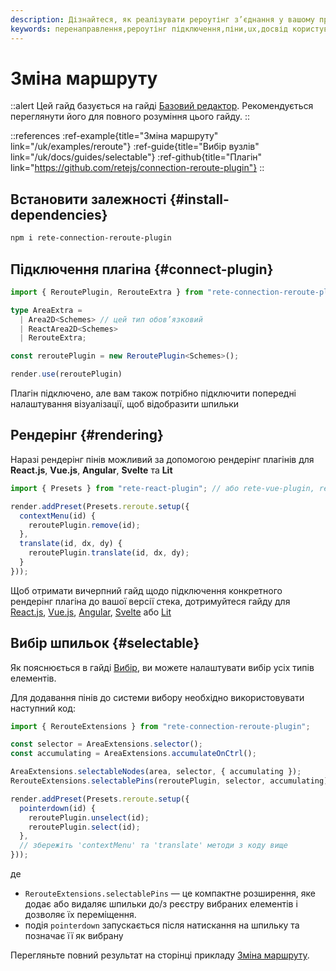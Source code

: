```yaml
---
description: Дізнайтеся, як реалізувати рероутінг з’єднання у вашому проекті за допомогою пакета rete-connection-reroute-plugin, і покращте досвід користувачів
keywords: перенаправлення,рероутінг підключення,піни,ux,досвід користувача
---
```


# Зміна маршруту

::alert
Цей гайд базується на гайді [Базовий редактор](/uk/docs/guides/basic). Рекомендується переглянути його для повного розуміння цього гайду.
::

::references
:ref-example{title="Зміна маршруту" link="/uk/examples/reroute"}
:ref-guide{title="Вибір вузлів" link="/uk/docs/guides/selectable"}
:ref-github{title="Плагін" link="https://github.com/retejs/connection-reroute-plugin"}
::

## Встановити залежності {#install-dependencies}

```bash
npm i rete-connection-reroute-plugin
```

## Підключення плагіна {#connect-plugin}

```ts
import { ReroutePlugin, RerouteExtra } from "rete-connection-reroute-plugin";

type AreaExtra =
  | Area2D<Schemes> // цей тип обов’язковий
  | ReactArea2D<Schemes>
  | RerouteExtra;

const reroutePlugin = new ReroutePlugin<Schemes>();

render.use(reroutePlugin)
```

Плагін підключено, але вам також потрібно підключити попередні налаштування візуалізації, щоб відобразити шпильки

## Рендерінг {#rendering}

Наразі рендерінг пінів можливий за допомогою рендерінг плагінів для **React.js**, **Vue.js**, **Angular**, **Svelte** та **Lit**

```ts
import { Presets } from "rete-react-plugin"; // або rete-vue-plugin, rete-angular-plugin, rete-svelte-plugin, @retejs/lit-plugin

render.addPreset(Presets.reroute.setup({
  contextMenu(id) {
    reroutePlugin.remove(id);
  },
  translate(id, dx, dy) {
    reroutePlugin.translate(id, dx, dy);
  }
}));
```

Щоб отримати вичерпний гайд щодо підключення конкретного рендерінг плагіна до вашої версії стека, дотримуйтеся гайду для
[React.js](/uk/docs/guides/renderers/react), [Vue.js](/uk/docs/guides/renderers/vue), [Angular](/uk/docs/guides/renderers/angular), [Svelte](/uk/docs/guides/renderers/svelte) або [Lit](/uk/docs/guides/renderers/lit)

## Вибір шпильок {#selectable}

Як пояснюється в гайді [Вибір](/uk/docs/guides/selectable), ви можете налаштувати вибір усіх типів елементів.

Для додавання пінів до системи вибору необхідно використовувати наступний код:

```ts
import { RerouteExtensions } from "rete-connection-reroute-plugin";

const selector = AreaExtensions.selector();
const accumulating = AreaExtensions.accumulateOnCtrl();

AreaExtensions.selectableNodes(area, selector, { accumulating });
RerouteExtensions.selectablePins(reroutePlugin, selector, accumulating);

render.addPreset(Presets.reroute.setup({
  pointerdown(id) {
    reroutePlugin.unselect(id);
    reroutePlugin.select(id);
  },
  // збережіть 'contextMenu' та 'translate' методи з коду вище
}));

```

де
- `RerouteExtensions.selectablePins` — це компактне розширення, яке додає або видаляє шпильки до/з реєстру вибраних елементів і дозволяє їх переміщення.
- подія `pointerdown` запускається після натискання на шпильку та позначає її як вибрану

Перегляньте повний результат на сторінці прикладу [Зміна маршруту](/uk/examples/reroute).
